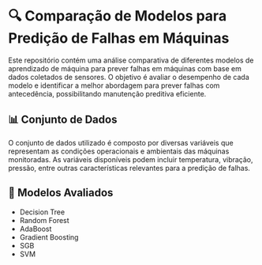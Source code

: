 # 🔍 Comparação de Modelos para Predição de Falhas em Máquinas
Este repositório contém uma análise comparativa de diferentes modelos de aprendizado de máquina para prever falhas em máquinas com base em dados coletados de sensores. O objetivo é avaliar o desempenho de cada modelo e identificar a melhor abordagem para prever falhas com antecedência, possibilitando manutenção preditiva eficiente.

## 📊 Conjunto de Dados
O conjunto de dados utilizado é composto por diversas variáveis que representam as condições operacionais e ambientais das máquinas monitoradas. As variáveis disponíveis podem incluir temperatura, vibração, pressão, entre outras características relevantes para a predição de falhas.

## 🔎 Modelos Avaliados
* Decision Tree
* Random Forest
* AdaBoost
* Gradient Boosting
* SGB
* SVM
